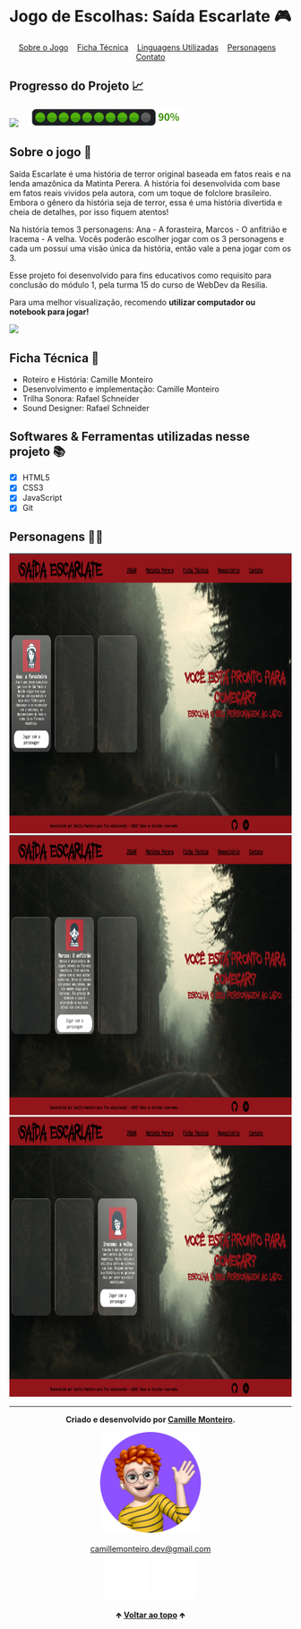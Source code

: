 # Jogo de Escolhas: Saída Escarlate 🎮

<div id="inicio" align=center>
  <a href="#sobre">Sobre o Jogo</a>&nbsp;&nbsp;&nbsp;
  <a href="fichatecnica">Ficha Técnica</a>&nbsp;&nbsp;&nbsp;
  <a href="#linguagens">Linguagens Utilizadas</a>&nbsp;&nbsp;&nbsp;
  <a href="#personagens">Personagens</a>&nbsp;&nbsp;&nbsp;
  <a href="#contato">Contato</a> 
</div>

<h2>Progresso do Projeto 📈</h2>

<img src="https://img.shields.io/badge/Status-Em%20Andamento-yellow?style=for-the-badge&logo=cachet" height="30em">&nbsp;&nbsp;&nbsp;
<img src="https://raw.githubusercontent.com/camimonteiro/Game_SaidaEscarlate/main/Images/90%25.png" height="35em">

<h2 id="sobre">Sobre o jogo 🔎</h2>
<p> Saída Escarlate é uma história de terror original baseada em fatos reais e na lenda amazônica da Matinta Perera. A história foi desenvolvida 
com base em fatos reais vividos pela autora, com um toque de folclore brasileiro. Embora o gênero da história seja de terror, essa é uma história 
divertida e cheia de detalhes, por isso fiquem atentos!<br>

Na história temos 3 personagens: Ana - A forasteira, Marcos - O anfitrião e Iracema - A velha. 
Vocês poderão escolher jogar com os 3 personagens e cada um possui uma visão única da história, então vale a pena jogar com os 3.<br>

Esse projeto foi desenvolvido para fins educativos como requisito para conclusão do módulo 1, pela turma 15 do curso de WebDev da Resilia.

Para uma melhor visualização, recomendo <strong>utilizar computador ou notebook para jogar!</strong></p>

<img src="https://raw.githubusercontent.com/camimonteiro/Game_SaidaEscarlate/main/Images/Tela%20inicial%20Jogo.png">

<h2 id="fichatecnica"> Ficha Técnica 👫</h2>

- Roteiro e História: Camille Monteiro
- Desenvolvimento e implementação: Camille Monteiro
- Trilha Sonora: Rafael Schneider
- Sound Designer: Rafael Schneider

<h2 id="linguagens">Softwares & Ferramentas utilizadas nesse projeto 📚</h2>

- [x] HTML5
- [x] CSS3
- [x] JavaScript
- [x] Git

<h2 id="personagens">Personagens 🧙‍♀️</h2>
<img src="https://raw.githubusercontent.com/camimonteiro/Game_SaidaEscarlate/main/Images/Personagem1.png" height="500em"> 
<img src="https://raw.githubusercontent.com/camimonteiro/Game_SaidaEscarlate/main/Images/Personagem2.png" height="500em">
<img src="https://raw.githubusercontent.com/camimonteiro/Game_SaidaEscarlate/main/Images/Personagem3.png" height="500em">

<hr>

<div id="contato" align="center">
  
  **Criado e desenvolvido por [Camille Monteiro](https://www.linkedin.com/in/camillemonteiro/).**
  
 <div align="center"> 
  <img src="https://raw.githubusercontent.com/camimonteiro/camimonteiro/main/img/Memoji%20Redondo%20-%20Camille_oi.png" height="180em"><br><br> 
  <a href="mailto:camillemonteiro.dev@gmail.com">camillemonteiro.dev@gmail.com</a><br>
  <a href="https://github.com/camimonteiro" target="_blank"><img src="https://raw.githubusercontent.com/camimonteiro/Game_SaidaEscarlate/main/Images/GitHubwhite.png" height="80em" title="GitHub de Camille"></a>
  <a href="https://www.linkedin.com/in/camillemonteiro/" target="_blank"><img src="https://raw.githubusercontent.com/camimonteiro/Game_SaidaEscarlate/main/Images/LinkedInWhite.png" height="80em" title="LinkedIn de Camille"></a>
  </div>
</div>

<br>

<div align="center">
  &#129145;&nbsp;<a href="#inicio"><strong>Voltar ao topo</strong></a>&nbsp;&#129145;
</div>
